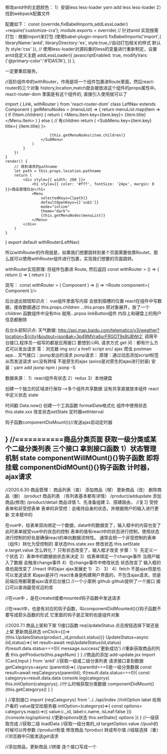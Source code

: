 修改antd中的主题颜色：
    1）安装less  less-loader
        yarn add less less-loader
    2）找到webpack配置文件

配置如下：
const {override,fixBabelImports,addLessLoader} =require('customize-cra');
module.exports = override(
    // 针对antd 实现按需打包：根据import来打包 (使用babel-plugin-import)
    fixBabelImports('import',{
        libraryName:'antd',
        libraryDirectory:'es',
        style:true,//自动打包相关的样式 默认为 style:'css'
    }),
    // 使用less-loader对源码重的less的变量进行重新制定，设置antd自定义主题
    addLessLoader({
        javascriptEnabled: true,
        modifyVars:{'@primary-color':'#1DA57A'},
    })
);

一定要重启服务。


//高阶组件中的withRouter，作用是将一个组件包裹进Route里面，然后react-router的三个对象
history,location,match就会被放进这个组件的props属性中。
react-router-dom 里面是有这个组件的, 直接引入使用就可以了

import { Link, withRouter } from 'react-router-dom'
class LeftNav extends Component {
    getMenuNodes = (menuList) => {
        return menuList.map(item => {
            if (!item.children) {
                return (
                    <Menu.Item key={item.key}>
                        <Link to={item.key}>
                            <span>{item.title}</span>
                        </Link>
                    </Menu.Item>
                )
            } else {
                // 有children
                return (
                    <SubMenu key={item.key} title={
                        <span> {item.title}</span>
                    }>

                        {this.getMenuNodes(item.children)}
                    </SubMenu>
                )
            }
        })
    }
    render() {
        // 得到请求的pathname
        let path = this.props.location.pathname
        return (
            <div style={{ width: 200 }}>
                <h1 style={{ color: '#fff', fontSize: '24px', margin: 0 }}>商品管理后台</h1>
                <Menu
                    selectedKeys={[path]}
                    defaultOpenKeys={['sub1']}
                    mode="inline"
                    theme="dark">
                    {this.getMenuNodes(menuList)}
                </Menu>
            </div>
        )
    }
}
export default withRouter(LeftNav)

所以withRouter的作用就是，如果我们想要跳转到某个页面需要依靠Routet，那么就可以使用withRouter组件进行包裹，实现我们想要的页面跳转。


 withRouter实现原理:
将组件包裹进 Route, 然后返回
 const withRouter = () => {
     return () => {
         return <Route component={Nav} />
     }
}

简写：
const withRouter = ( Component ) => () => <Route component={ Component }/>

后台退出按钮知识点：
vue组件里面写内容 会放到插槽的位置
react在组件中写数据，接收数据通过 this.props.children
...this.props 把对象展开，放了一个children 函数组件中没有this 就用...prpos
linkButton组件
内存上和硬盘上的用户信息都删除

后台头部知识点:
天气数据: http://api.map.baidu.com/telematics/v3/weather?location=${city}&output=json&ak=3p49MVra6urFRGOT9s8UBWr2`
调用平台接口,程序员一般写的都是应用接口
要想到:URL 请求方式 get
问：都有什么方式可以发出请求
答：浏览器 img src/ a href/ script src/ ajax 爬虫 postman app...
天气接口：jsonp发出的请求
jsonp请求：
原理：通过动态添加script标签从而发送请求 src没有跨域 不是原生的ajax
(axios是对原生的ajax进行封装)
安装：yarn add jsonp   npm i jsonp -S


数据来源：
1）react组件有状态
2）redux
3）本地硬盘

创建一个独立的区域进行保存-->多个组件共享数据
没有共享直接放本组件
react中定义状态 state

时间戳 Data.now()
创建一个工具函数 formatDate格式化
组件中使用状态this.state.xxx
改变状态setState 定时器setInterval

钩子函数componentDisMount(){//发送ajax启动定时器

}
//===========商品分类页面
获取一级分类或某个二级分类列表
三个接口
拿到接口函数
1）状态管理机制 state
componentWillMOunt(){}钩子函数 即将挂载
componentDidMOunt(){}钩子函数 计时器，ajax请求
----------------------------------------------------------
//2020.6.30
商品管理：
    商品列表（查）
    添加商品（增）
    更新商品（改）
    删除商品（删）
    /product 商品列表 （有列表基本都有详情）
    /product/addupdate 添加商品(修改)
    /product/detail  商品详情
1、先准备组建
2、搭建路由，
//复习 受控表单和非受控表单
表单的非受控：会维持自身的状态，并根据用户的输入进行更新
文本框中的

在vue中，给表单双向绑定一个数据，data中的数据变了，输入框中的内容也变了
此时表单就受vue中的状态的控制
表单的值有react中的状态进行控制，使用状态进行控制的好处是确保react的单向数据流特性。
通常会把一个非受控制的表单（组件）转化为受控制的
拿状态this.state.xxx
修改状态 this.setState
e.target.value
怎么转化？ 只有状态改变了，输入框才改变
步骤：
1）先定义一个状态
2）表单中的数据由状态来决定
3）给表单绑定一个change事件 当用户输入了数据 会触发change事件
4）在change事件中修改状态 状态改变了 输入框的值也就改变了
//react 中的ajax
ajax发展史
1）
2）
3）
4）fetch 不是ajax但是也可以发送请求 和ajax是并行
react本身是构建用户界面的，不包含ajax请求。但是前端应用都需要ajax请求后台接口
//一个小案例 github github提供了一个接口 接口可以查询最受欢迎的库

//在vue中 ，是在created或者mounted钩子函数中发送请求

//在react中，也是有对应的钩子函数，叫componentDidMounted(){}钩子函数不要写成箭头函数的形式
它里面的钩子是正常的也是组件对象

//2020.7.1
商品上架和下架
1)接口函数 reqUpdateStatus
点击按钮选择下架还是上架 更新商品状态
onClick={()=>{this.UpdateStatus(product._id,product.status)}}
UpdateStatus=async (id,status)=>{
    let result=await reqUpdateStatus(id,status)
    if(result.data.status===0){
        message.success('更新成功')
        //重新获取商品的列表
        this.getProducts(this.pageNum)
    }
}
//商品的添加
add-update.jsx
import {Card,Input } from 'antd'
//获取一级或二级分类列表 请求接口拿到数据
getCategorys=async (parentId)=>{
    //parentId===0是一级分类数据
    const result=await reqCategorys(parentId);
    if(result.data.status===0){
        const categorys=result.data.data
        console.log(categorys)
        this.initOption(categorys);
        //什么时候获取分类数据 componentDidMount(){this.getCategorys() }
    }

}
//拿到接口 import {reqCategorys} from '../../api/index
//initOption label 给用户看的 value提交给服务器
initOption=(categorys)=>{
    const options= categorys.map(c=>({
        value:c._id,
        label:c.name,
        isLeaf:false
    }))
    //console.log(options)
    //更新options状态
    this.setState({
        options
    })
}
//一级获取完成
//获取二级 loadData
//获取一级分类的_id
targetOption.value
//push的时候可以传参数
//product有值 修改商品
!!product 转成布尔值
//级联选择（重）
//浏览器中只能发送get请求

//添加商品，更新商品
//拼接 连个接口写成一个
